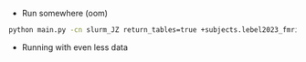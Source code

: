 - Run somewhere (oom)
```bash
python main.py -cn slurm_JZ return_tables=true +subjects.lebel2023_fmriprep=UTS03 meta.log_wandb=true splitting.n_folds=15 meta.tags=[zoom_in_nlp_all] log_nlp_distances=true n_candidates=10000000
```
- Running with even less data